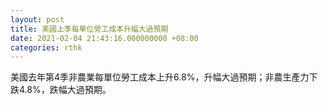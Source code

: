 ```yaml
---
layout: post
title: 美國上季每單位勞工成本升幅大過預期
date: 2021-02-04 21:43:16.000000000 +08:00
categories: rthk
---
```


美國去年第4季非農業每單位勞工成本上升6.8%，升幅大過預期；非農生產力下跌4.8%，跌幅大過預期。
